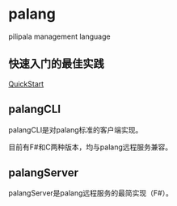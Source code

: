 # palang

pilipala management language

## 快速入门的最佳实践

[QuickStart](\doc\1_0_0.md)

## palangCLI

palangCLI是对palang标准的客户端实现。

目前有F#和C两种版本，均与palang远程服务兼容。

## palangServer

palangServer是palang远程服务的最简实现（F#）。
